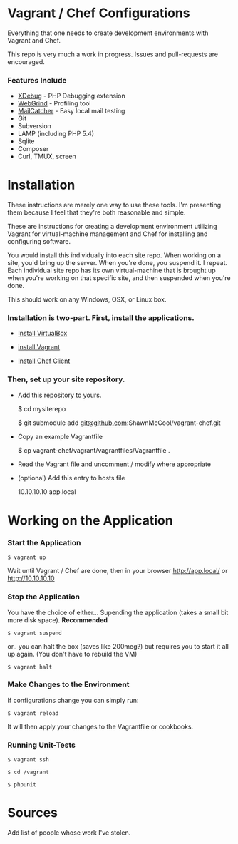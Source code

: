 Vagrant / Chef Configurations
============
Everything that one needs to create development environments with Vagrant and Chef.

This repo is very much a work in progress. Issues and pull-requests are encouraged.

### Features Include

- [XDebug](http://xdebug.org/) - PHP Debugging extension
- [WebGrind](https://github.com/jokkedk/webgrind) - Profiling tool
- [MailCatcher](http://mailcatcher.me/) - Easy local mail testing
- Git
- Subversion
- LAMP (including PHP 5.4)
- Sqlite
- Composer
- Curl, TMUX, screen

# Installation

These instructions are merely one way to use these tools. I'm presenting them because I feel that they're both reasonable and simple.

These are instructions for creating a development environment utilizing Vagrant for virtual-machine management and Chef for installing and configuring software.

You would install this individually into each site repo. When working on a site, you'd bring up the server. When you're done, you suspend it. I repeat. Each individual site repo has its own virtual-machine that is brought up when you're working on that specific site, and then suspended when you're done.

This should work on any Windows, OSX, or Linux box.

### Installation is two-part. First, install the applications.

- [Install VirtualBox](https://www.virtualbox.org/wiki/Downloads)

- [install Vagrant](http://downloads.vagrantup.com/)

- [Install Chef Client](http://www.opscode.com/chef/install/)

### Then, set up your site repository.

- Add this repository to yours.


    $ cd mysiterepo

    $ git submodule add git@github.com:ShawnMcCool/vagrant-chef.git


- Copy an example Vagrantfile


    $ cp vagrant-chef/vagrant/vagrantfiles/Vagrantfile .


- Read the Vagrant file and uncomment / modify where appropriate

- (optional) Add this entry to hosts file


    10.10.10.10 app.local


# Working on the Application

### Start the Application


    $ vagrant up


Wait until Vagrant / Chef are done, then in your browser http://app.local/ or http://10.10.10.10

### Stop the Application

You have the choice of either... Supending the application (takes a small bit more disk space). **Recommended**


    $ vagrant suspend


or.. you can halt the box (saves like 200meg?) but requires you to start it all up again. (You don't have to rebuild the VM)


    $ vagrant halt


### Make Changes to the Environment

If configurations change you can simply run:


    $ vagrant reload


It will then apply your changes to the Vagrantfile or cookbooks.

### Running Unit-Tests


    $ vagrant ssh

    $ cd /vagrant

    $ phpunit


# Sources

Add list of people whose work I've stolen.
